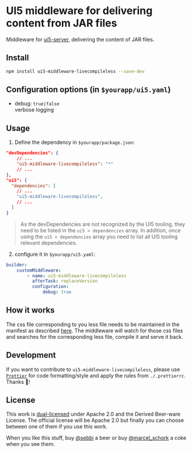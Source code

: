 # UI5 middleware for delivering content from JAR files

Middleware for [ui5-server](https://github.com/SAP/ui5-server), delivering the content of JAR files.

## Install

```bash
npm install ui5-middleware-livecompileless --save-dev
```

## Configuration options (in `$yourapp/ui5.yaml`)

- debug: `true|false`  
  verbose logging

## Usage

1. Define the dependency in `$yourapp/package.json`:

```json
"devDependencies": {
    // ...
    "ui5-middleware-livecompileless": "*"
    // ...
},
"ui5": {
  "dependencies": [
    // ...
    "ui5-middleware-livecompileless",
    // ...
  ]
}
```

> As the devDependencies are not recognized by the UI5 tooling, they need to be listed in the `ui5 > dependencies` array. In addition, once using the `ui5 > dependencies` array you need to list all UI5 tooling relevant dependencies.

2. configure it in `$yourapp/ui5.yaml`:

```yaml
builder:
    customMiddleware:
        - name: ui5-middleware-livecompileless
          afterTask: replaceVersion
          configuration:
              debug: true
```

## How it works

The css file corresponding to you less file needs to be maintained in the manifest as described [here](https://sapui5.hana.ondemand.com/#/topic/723f4b2334e344c08269159797f6f796).
The middleware will watch for those css files and searches for the corresponding less file, compile it and serve it back.

## Development

If you want to contribute to `ui5-middleware-livecompileless`, please use [`Prettier`](https://prettier.io) for code formatting/style and apply the rules from `./.prettierrc`. Thanks 🙏!

## License

This work is [dual-licensed](../../LICENSE) under Apache 2.0 and the Derived Beer-ware License. The official license will be Apache 2.0 but finally you can choose between one of them if you use this work.

When you like this stuff, buy [@sebbi](https://app.slack.com/client/T0A7MQSJ1/D01TDU3RMSQ/user_profile/UBV5L8N8M) a beer or buy [@marcel_schork](https://twitter.com/marcel_schork) a coke when you see them.
